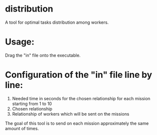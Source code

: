 # distribution
A tool for optimal tasks distribution among workers.

# Usage:
Drag the "in" file onto the executable.

# Configuration of the "in" file line by line:
1. Needed time in seconds for the chosen relationship for each mission starting from 1 to 10
2. Chosen relationship
3. Relationship of workers which will be sent on the missions

The goal of this tool is to send on each mission approximately the same amount of times.
